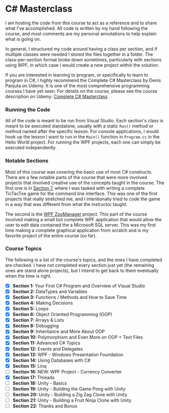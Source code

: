 # C# Masterclass
I am hosting the code from this course to act as a reference and to share what I've accomplished. All code is written by my hand following the course, and most comments are my personal annotations to help explain what is going on.

In general, I structured my code around having a class per section, and if multiple classes were needed I stored the files together in a folder. The class-per-section format broke down sometimes, particularly with sections using WPF, in which case I would create a new project within the solution. 

If you are interested in learning to program, or specifically to learn to program in C#, I highly recommend the Complete C# Masterclass by Denis Panjuta on Udemy. It is one of the most comprehensive programming courses I have yet seen. For details on the course, please see the course description on Udemy: [Complete C# Masterclass](https://www.udemy.com/course/complete-csharp-masterclass/)

### Running the Code
All of the code is meant to be run from Visual Studio. Each section's class is meant to be executed standalone, usually with a static `Run()` method or method named after the specific lesson. For console applications, I would hook up the lesson I want to run in the `Main()` function in `Program.cs` in the Hello World project. For running the WPF projects, each one can simply be executed independently.

### Notable Sections
Most of this course was covering the basic use of most C# constructs. There are a few notable parts of the course that were more involved projects that involved creative use of the concepts taught in the course. The first one is in [Section 7](Hello%20World/Section%207), where I was tasked with writing a complete TicTacToe game for the command line interface. This was one of the first projects that really stretched me, and I intentionally tried to code the game in a way that was different from what the instructor taught.

The second is the [WPF ZooManager](WPF%20ZooManager) project. This part of the course involved making a small but complete WPF application that would allow the user to edit data contained the a Microsoft SQL server. This was my first time making a complete graphical application from scratch and is my favorite project of the entire course (so far).

### Course Topics
The following is a list of the course's topics, and the ones I have completed are checked. I have not completed every section just yet (the remaining ones are stand alone projects), but I intend to get back to them eventually when the time is right.
- [x] **Section 1:** Your First C# Program and Overview of Visual Studio
- [x] **Section 2:** DataTypes and Variables
- [x] **Section 3:** Functions / Methods and How to Save Time
- [x] **Section 4:** Making Decisions
- [x] **Section 5:** Loops
- [x] **Section 6:** Object Oriented Programming (OOP)
- [x] **Section 7:** Arrays & Lists
- [x] **Section 8:** Debugging
- [x] **Section 9:** Inheritance and More About OOP
- [x] **Section 10:** Polymorphism and Even More on OOP + Text Files
- [x] **Section 11:** Advanced C# Topics
- [x] **Section 12:** Events and Delegates
- [x] **Section 13:** WPF - Windows Presentation Foundation
- [x] **Section 14:** Using Databases with C#
- [x] **Section 15:** Linq
- [ ] **Section 16:** NEW: WPF Project - Currency Converter
- [x] **Section 17:** Threads
- [ ] **Section 18:** Unity - Basics
- [ ] **Section 19:** Unity - Building the Game Pong with Unity
- [ ] **Section 20:** Unity - Building a Zig Zag Clone with Unity
- [ ] **Section 21:** Unity - Building a Fruit Ninja Clone with Unity
- [ ] **Section 22:** Thanks and Bonus
